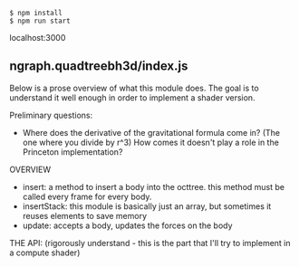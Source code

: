    $ npm install
    $ npm run start

localhost:3000

ngraph.quadtreebh3d/index.js
----------------------------

Below is a prose overview of what this module does. The goal is to understand it well enough in order to implement a shader version.

Preliminary questions:
- Where does the derivative of the gravitational formula come in? (The one where you divide by r^3) How comes it doesn't play a role in the Princeton implementation?

OVERVIEW

- insert: a method to insert a body into the octtree. this method must be called every frame for every body.
- insertStack: this module is basically just an array, but sometimes it reuses elements to save memory
- update: accepts a body, updates the forces on the body

THE API: (rigorously understand - this is the part that I'll try to implement in a compute shader)
